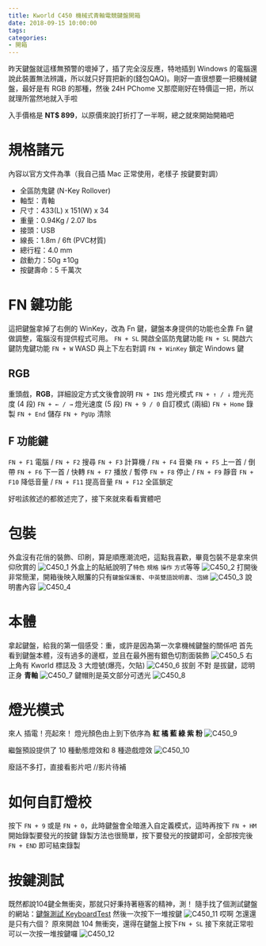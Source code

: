 ```yaml
---
title: Kworld C450 機械式青軸電競鍵盤開箱
date: 2018-09-15 10:00:00
tags:
categories:
- 開箱
---
```

昨天鍵盤就這樣無預警的壞掉了，插了完全沒反應，特地插到 Windows 的電腦還說此裝置無法辨識，所以就只好買把新的(錢包QAQ)。剛好一直很想要一把機械鍵盤，最好是有 RGB 的那種，然後 24H PChome 又那麼剛好在特價這一把，所以就理所當然地就入手啦
<!--more-->
入手價格是 **NT$ 899**，以原價來說打折打了一半啊，總之就來開始開箱吧
# 規格諸元
內容以官方文件為準（我自己插 Mac 正常使用，老樣子 按鍵要對調）
* 全區防鬼鍵 (N-Key Rollover)
* 軸型：青軸
* 尺寸：433(L) x 151(W) x 34
* 重量：0.94Kg / 2.07 lbs
* 接頭：USB
* 線長：1.8m / 6ft (PVC材質)
* 總行程：4.0 mm
* 啟動力：50g ±10g
* 按鍵壽命：5 千萬次

# FN 鍵功能
這把鍵盤拿掉了右側的 WinKey，改為 Fn 鍵，鍵盤本身提供的功能也全靠 Fn 鍵做調整，電腦沒有提供程式可用。
`FN + SL` 開啟全區防鬼鍵功能
`FN + SL` 開啟六鍵防鬼鍵功能
`FN + W` WASD 與上下左右對調
`FN + WinKey` 鎖定 Windows 鍵
## RGB
重頭戲，**RGB**，詳細設定方式文後會說明
`FN + INS` 燈光模式
`FN + ↑ / ↓` 燈光亮度 (4 段)
`FN + ← / →` 燈光速度 (5 段)
`FN + 9 / 0` 自訂模式 (兩組)
`FN + Home` 錄製
`FN + End` 儲存
`FN + PgUp` 清除

## F 功能鍵
`FN + F1` 電腦 / `FN + F2` 搜尋
`FN + F3` 計算機 / `FN + F4` 音樂
`FN + F5` 上一首 / 倒帶
`FN + F6` 下一首 / 快轉
`FN + F7` 播放 / 暫停
`FN + F8` 停止 / `FN + F9` 靜音
`FN + F10` 降低音量 / `FN + F11` 提高音量
`FN + F12` 全區鎖定

好啦該敘述的都敘述完了，接下來就來看看實體吧
# 包裝
外盒沒有花俏的裝飾、印刷，算是順應潮流吧，這點我喜歡，畢竟包裝不是拿來供仰欣賞的
![C450_1](https://2copbg.dm.files.1drv.com/y4meM8-6vClydki5AIUge7cS7VP95g7ZPESkZmR-Ju2Y6-Di-KcyeVGL5LSNBCJe9y33AvbJ0hMLYgsFlf0B5rHDEIuBuyafTXNgsNHMimaeQsMHlS7MzENiiszWUgdML1_NTm5eqiyhKWkFgQ_N9qa_p6pBRQosW7gR5rll6Es1KjVThkmyGS09U-N4rTTAavol9I_7_CX-3HvHVNh3jOM1Q)
外盒上的貼紙說明了`特色` `規格` `操作` `方式`等等
![C450_2](https://2cqhsg.dm.files.1drv.com/y4mURO89YvXh5WD3jzInNMg9nT8HVBGAK5BiTxZr9RglQCf3eYtVu7Ckb_6lIlxytOHfJ51GlU0pGnoi-jXO3r4HSfOmX__3XBCZy_G2nBlJw0d9O8YzAKO1m6FcKAyxaMz9M4uDi-ej8KgavLH1eMQDEct2EB6AnbwHUQ5IlbyXfS-V1lG5Wnqz6QBZ6k48isSXz4dICpclikXOO2LjJY0qw)
打開後非常簡潔，開箱後映入眼簾的只有`鍵盤保護套`、`中英雙語說明書`、`泡綿`
![C450_3](https://2creeg.dm.files.1drv.com/y4mEX_Q918QEdRCQESCKEAvZZ0N5wxauoTmsSUegMfo2D-qC_iLae_vzEyFzjZ8KPfZ2h5ZAR5R_U6_0N8UtPCQJSWV2vI4XwmH6xE1NoYiAbJfcsT60nPH7xynCz9DSmKNZzvw3-qZ1u-GOv_UvZjSn1I6XC7BnZuQ9QzO_vcY6jlr6ymCbdgef-Z1QaEhYdQRFxkQYK8CCh3t9NfbfxETtg)
說明書內容
![C450_4](https://2coivw.dm.files.1drv.com/y4mYRRsDcjQ997x6Q0DifIluLqmp-BaZOd7t63V-KLmcsx1q4vnfv6pAir0fbn0uvEP3sGjg0MqtlmWwPHKtiUHvOGGyrgEeCPnc8kZ_3Va6SGfuRcpSt0s8wxkwHcdyINN9arjdLr6n6olCrDKsvfoWDV-qZY2YvhFRAzXWig2GbKptstweUT9oZC3kwBrlr-q-IgvMYroe68fxWdsTYV0fw)

# 本體
拿起鍵盤，給我的第一個感受：重，或許是因為第一次拿機械鍵盤的關係吧
首先看到鍵盤本體，沒有過多的邊框，並且在最外圈有銀色切割面裝飾
![C450_5](https://2cpyqa.dm.files.1drv.com/y4mFS-rlLgPFc8Ol-bxnuJ4eNR50ZHQS5ILZC2cH5YhnqRLf78o_o3aNpf_DEsph1CMT0VeTDAVvZnkCyK8Mpa9-j2Z_zJHr1zxq9plr9fnPT0z2bAKkLTVBmqDHxhyV62UL-YEL2EsGgUM34TKz09rHnFGuTcQPkByLBv-JF4qt-KsHtfelmcZvrITR3JiiBgppo7nNV-6TVMvhIEy9car_A)
右上角有 Kworld 標誌及 3 大燈號(爆亮，欠貼)
![C450_6](https://2cq9mw.dm.files.1drv.com/y4mfbGqQ0wEFZMBMazITOD_v9SiPhImO2PVEMrTjsaD5Xgoj1Y3iaBJvjsX7UhZpdVf3JmDElS_9VZ9oIxdTCKrAm3yf4KGSS93gSfDlIlMknmMztjjwymtGnpmIgCBpSicR5q8iICL3MlCok6umy4nHJTcVDCIvzz4AlU0TwJpLR-cCX0qsybej0Lnsi7sJrVIaTfEUzXcT8wvxYB75l_7RQ)
拔劍 不對 是拔鍵，認明正身 **青軸**
![C450_7](https://fvuijw.dm.files.1drv.com/y4m23OUIVe8Joei2Ck2ScKJCLl4QxMqzG4WLbZiMQa581uLNfLAdh5slxDyRGlGbIOSu4RNZeURvEPtByDI9gpVirazgXmVNSEUkdM7EeKGLdxmjkAriPYhdkSpOd1U7t2MM1fR6zjLySH-R7frhOfsjcQXdKtWrvVTmypochZws-F6KdjYgt1Rk-tmUGSKvOzUhmeYUOoC89mL04DrxzWKcA)
鍵帽則是英文部分可透光
![C450_8](https://fvsvdg.dm.files.1drv.com/y4mJeXfoLxENhvIReePaT6PtmMWYNfzvLc_nsiZdcquw4A5_i1NmujbGXR_qfkkFnfwBZrDWfclwhj-9W35tYEIE6DcgYkH7Q3zd3j2z5xSJw6pUwhoMQCesfYIsVZZft_azEKyMhVA9rhIltsbtdYwV7yg8xOlbYucPGcQo--g6qRyRUDNZkSnqYwOj_uTAw6snRfGw7lLZzDtJVrOm-KkGw)

# 燈光模式
來人 插電！亮起來！
燈光顏色由上到下依序為 **紅 橘 藍 綠 紫 粉**
![C450_9](https://fvt6aq.dm.files.1drv.com/y4mP-7MwQxqqDeXMOFdeCDFDiIHnot13-Pd-Xt-RSU_vA_X1eNz3FIggRQ5blOyj7smPZqZwxPcChjX2HGlS9zcl3LV_Dh1VieR81H2l-x6vnoPOk2b5cZNzMAIdHaiJ6QO32kSsnXddgobjuaOngV8yy3-Iqg4sxFGKAZYdKKwLwXCiUBLd3rba1vty-t9nCL2X0n814aL3vmSSfhmuyM3PA)

繼盤預設提供了 10 種動態燈效和 8 種遊戲燈效
![C450_10](https://2cqokq.dm.files.1drv.com/y4mq0bdoTbIC0VkFbpC-y7KLyrrqffi8SeVr5LYsKU0ORbgM_7kf9ZQn5y7LdKFZRzGH39zPZ_dYY1HTTWzeZhd71NEKrglc-iggfM9K2xuhuLfE8rZqPIeWBwEdFQ-ITbYVBtlOQY4CmWyMoGuWk1gb_nTNNlXctpSOwigZRn5xow7NnRd5LIMeYoFV0c33qEkF3Qb_FS3g7m8PF9iRsyYXA)

廢話不多打，直接看影片吧
//影片待補

# 如何自訂燈校
按下 `FN + 9` 或是 `FN + 0`，此時鍵盤會全暗進入自定義模式，這時再按下 `FN + HM` 開始錄製要發光的按鍵
錄製方法也很簡單，按下要發光的按鍵即可，全部按完後 `FN + END` 即可結束錄製

# 按鍵測試
既然都說104鍵全無衝突，那就只好秉持著極客的精神，測！
隨手找了個測試鍵盤的網站：[鍵盤測試 KeyboardTest](https://zhouer.org/KeyboardTest/)
然後一次按下一堆按鍵
![C450_11](https://2cqaaw.dm.files.1drv.com/y4mPW2poid0SWIXI4yezBFt_QjL73Sz1wHjDwHlapt1Yd-yUa5GV6gnM9ZBb8Z5cu3WwbU0fX-8fLIJsp6UMl7eP1ICSTh34K0RrWnSkJ0xsZy2-9IGtqsR6Eq3AqGODzczyQfBv8vX4WbZgY5QhMwS0Fkl5tANxXm4chdAZRnjePVtF5VXHLejBQT7WRBMxPkvLLOXoJUWm8FQTwFb5X8LpQ)
哎啊 怎還還是只有六個？
原來開啟 104 無衝突，還得在鍵盤上按下`FN + SL`
接下來就正常啦 可以一次按一堆按鍵囉
![C450_12](https://2crzha.dm.files.1drv.com/y4mJ_4ZetrBxV7LVDuO7qeWkEez404SunHdWJBHXpDvFq8gXgcTAv0-S3q3fbK2dRqwkmaAgYN4MnxZZpXsGRdFTxA_Ujj0BEJ_BdVrW9Adyn-rvs7vXRtqzH5Nmx-nkqZWWaIhhKnCmQuitkH-keixx0ZN6MBCQnETsE5aok3YfpZ6rXqVaah2anAYw7-QfpTBCAJHKTW2DH1XT3ZPtiCcKA)
